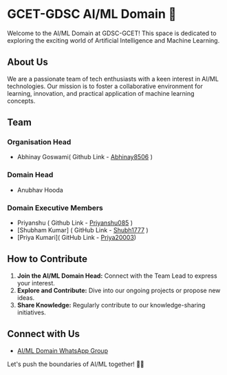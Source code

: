 # GCET-GDSC AI/ML Domain 🤖

Welcome to the AI/ML Domain at GDSC-GCET! This space is dedicated to exploring the exciting world of Artificial Intelligence and Machine Learning.

## About Us

We are a passionate team of tech enthusiasts with a keen interest in AI/ML technologies. Our mission is to foster a collaborative environment for learning, innovation, and practical application of machine learning concepts.

## Team

### Organisation Head

- Abhinay Goswami( Github Link - [Abhinay8506](https://github.com/Abhinay8506) )

### Domain Head

- Anubhav Hooda

### Domain Executive Members

- Priyanshu ( Github Link - [Priyanshu085](https://github.com/Priyanshu085) )
- [Shubham Kumar] ( GitHub Link - [Shubh1777](https://github.com/shubh1777) )
- [Priya Kumari]( GitHub Link - [Priya20003](https://github.com/priya20003))
  
## How to Contribute

1. **Join the AI/ML Domain Head:** Connect with the Team Lead to express your interest.
2. **Explore and Contribute:** Dive into our ongoing projects or propose new ideas.
3. **Share Knowledge:** Regularly contribute to our knowledge-sharing initiatives.

## Connect with Us

- [AI/ML Domain WhatsApp Group](link-to-ai-ml-whatsapp-group)

Let's push the boundaries of AI/ML together! 🚀✨
